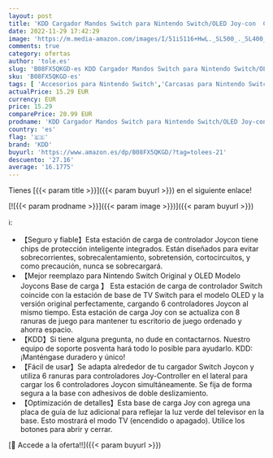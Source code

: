 ```yaml
---
layout: post
title: 'KDD Cargador Mandos Switch para Nintendo Switch/OLED Joy-con  Cargador Nintendo Switch con 8 Ranuras de Juego  Cargador Switch/OLED con Indicador LED para Accesorios Nintendo Swtich/Switch OLED'
date: 2022-11-29 17:42:29
image: 'https://m.media-amazon.com/images/I/51iS116+HwL._SL500_._SL400_.jpg'
comments: true
category: ofertas
author: 'tole.es'
slug: 'B08FX5QKGD-es KDD Cargador Mandos Switch para Nintendo Switch/OLED Joy-...'
sku: 'B08FX5QKGD-es'
tags: [ 'Accesorios para Nintendo Switch','Carcasas para Nintendo Switch','Carcasas, protectores y pegatinas para Nintendo Switch','Hardware y juegos para Nintendo Switch','Videojuegos','kdd','nintendo','🇪🇸', ]
actualPrice: 15.29 EUR
currency: EUR
price: 15.29
comparePrice: 20.99 EUR
prodname: 'KDD Cargador Mandos Switch para Nintendo Switch/OLED Joy-con  Cargador Nintendo Switch con 8 Ranuras de Juego  Cargador Switch/OLED con Indicador LED para Accesorios Nintendo Swtich/Switch OLED'
country: 'es'
flag: '🇪🇸'
brand: 'KDD'
buyurl: 'https://www.amazon.es/dp/B08FX5QKGD/?tag=tolees-21'
descuento: '27.16'
average: '16.1775'
---
```


Tienes [{{< param title >}}]({{< param buyurl >}}) en el siguiente enlace!

[![{{< param prodname >}}]({{< param image >}})]({{< param buyurl >}})

ℹ️:

- 【Seguro y fiable】Esta estación de carga de controlador Joycon tiene chips de protección inteligente integrados. Están diseñados para evitar sobrecorrientes, sobrecalentamiento, sobretensión, cortocircuitos, y como precaución, nunca se sobrecargará.
- 【Mejor reemplazo para Nintendo Switch Original y OLED Modelo Joycons Base de carga 】 Esta estación de carga de controlador Switch coincide con la estación de base de TV Switch para el modelo OLED y la versión original perfectamente, cargando 6 controladores Joycon al mismo tiempo. Esta estación de carga Joy con se actualiza con 8 ranuras de juego para mantener tu escritorio de juego ordenado y ahorra espacio.
- 【KDD】Si tiene alguna pregunta, no dude en contactarnos. Nuestro equipo de soporte posventa hará todo lo posible para ayudarlo. KDD: ¡Manténgase duradero y único!
- 【Fácil de usar】Se adapta alrededor de tu cargador Switch Joycon y utiliza 6 ranuras para controladores Joy-Controller en el lateral para cargar los 6 controladores Joycon simultáneamente. Se fija de forma segura a la base con adhesivos de doble deslizamiento.
- 【Optimización de detalles】Esta base de carga Joy con agrega una placa de guía de luz adicional para reflejar la luz verde del televisor en la base. Esto mostrará el modo TV (encendido o apagado). Utilice los botones para abrir y cerrar.

[🛒 Accede a la oferta!!]({{< param buyurl >}})
